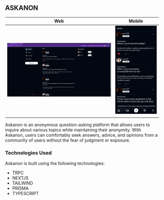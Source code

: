 ## **ASKANON**

|                               Web                               |                               Mobile                               |
| :-------------------------------------------------------------: | :----------------------------------------------------------------: |
| <img src="./assets/askanon-web.png" alt="drawing" width="900"/> | <img src="./assets/askanon-mobile.png" alt="drawing" width="300"/> |
|                                                                 |

Askanon is an anonymous question-asking platform that allows users to inquire about various topics while maintaining their anonymity. With Askanon, users can comfortably seek answers, advice, and opinions from a community of users without the fear of judgment or exposure.

### **Technologies Used**

Askanon is built using the following technologies:

- TRPC
- NEXTJS
- TAILWIND
- PRISMA
- TYPESCRIPT
